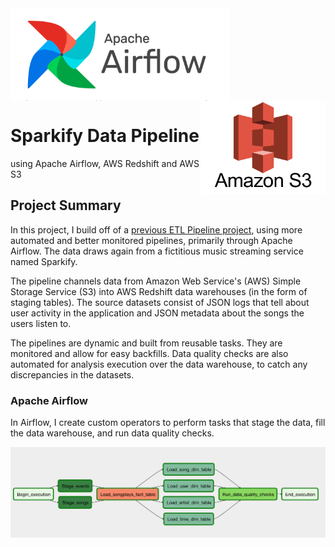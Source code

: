 <img src="./img/air.png" alt="airflow logo" width="350" title="airflow logo" align="middle" />

<img src="./img/s3.png" alt="Amazon S3" width="200" title="Amazon S3" align="right" />

# Sparkify Data Pipeline
using Apache Airflow, AWS Redshift and AWS S3

## Project Summary
In this project, I build off of a [previous ETL Pipeline project](https://github.com/markplotlib/sparkify-data-warehouse),
using more automated and better monitored pipelines, primarily through Apache Airflow.
The data draws again from a fictitious music streaming service named Sparkify.

The pipeline channels data from Amazon Web Service's (AWS) Simple Storage Service (S3)
into AWS Redshift data warehouses (in the form of staging tables).
The source datasets consist of JSON logs that tell about user activity in the application
and JSON metadata about the songs the users listen to.

The pipelines are dynamic and built from reusable tasks. They are monitored and allow for easy backfills.
Data quality checks are also automated for analysis execution over the data warehouse,
to catch any discrepancies in the datasets.

### Apache Airflow
In Airflow, I create custom operators to perform tasks that stage the data, fill the data warehouse, and run data quality checks.

<img src="./img/taskflow.png" alt="flow of tasks" width="750" title="flow of tasks" />
